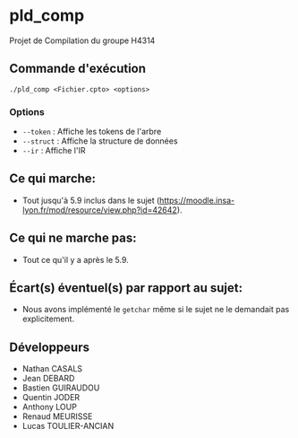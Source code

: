 # pld_comp
Projet de Compilation du groupe H4314

## Commande d'exécution
`./pld_comp <Fichier.cpto> <options>`

### Options
- `--token`     : Affiche les tokens de l'arbre
- `--struct`    : Affiche la structure de données
- `--ir`        : Affiche l'IR

## Ce qui marche:
- Tout jusqu'à 5.9 inclus dans le sujet (https://moodle.insa-lyon.fr/mod/resource/view.php?id=42642).

## Ce qui ne marche pas:
- Tout ce qu'il y a après le 5.9.

## Écart(s) éventuel(s) par rapport au sujet:
- Nous avons implémenté le `getchar` même si le sujet ne le demandait pas explicitement.

## Développeurs
- Nathan CASALS
- Jean DEBARD
- Bastien GUIRAUDOU
- Quentin JODER
- Anthony LOUP
- Renaud MEURISSE
- Lucas TOULIER-ANCIAN


